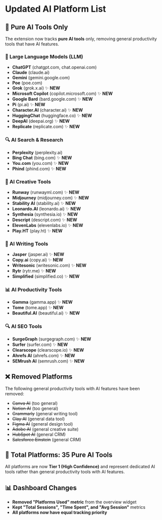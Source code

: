 # Updated AI Platform List

## 🚀 Pure AI Tools Only

The extension now tracks **pure AI tools** only, removing general productivity tools that have AI features.

### 🤖 Large Language Models (LLM)
- **ChatGPT** (chatgpt.com, chat.openai.com)
- **Claude** (claude.ai)
- **Gemini** (gemini.google.com)
- **Poe** (poe.com)
- **Grok** (grok.x.ai) ✨ **NEW**
- **Microsoft Copilot** (copilot.microsoft.com) ✨ **NEW**
- **Google Bard** (bard.google.com) ✨ **NEW**
- **Pi** (pi.ai) ✨ **NEW**
- **Character.AI** (character.ai) ✨ **NEW**
- **HuggingChat** (huggingface.co) ✨ **NEW**
- **DeepAI** (deepai.org) ✨ **NEW**
- **Replicate** (replicate.com) ✨ **NEW**

### 🔍 AI Search & Research
- **Perplexity** (perplexity.ai)
- **Bing Chat** (bing.com) ✨ **NEW**
- **You.com** (you.com) ✨ **NEW**
- **Phind** (phind.com) ✨ **NEW**

### 🎨 AI Creative Tools
- **Runway** (runwayml.com) ✨ **NEW**
- **Midjourney** (midjourney.com) ✨ **NEW**
- **Stability AI** (stability.ai) ✨ **NEW**
- **Leonardo.AI** (leonardo.ai) ✨ **NEW**
- **Synthesia** (synthesia.io) ✨ **NEW**
- **Descript** (descript.com) ✨ **NEW**
- **ElevenLabs** (elevenlabs.io) ✨ **NEW**
- **Play.HT** (play.ht) ✨ **NEW**

### 📝 AI Writing Tools
- **Jasper** (jasper.ai) ✨ **NEW**
- **Copy.ai** (copy.ai) ✨ **NEW**
- **Writesonic** (writesonic.com) ✨ **NEW**
- **Rytr** (rytr.me) ✨ **NEW**
- **Simplified** (simplified.co) ✨ **NEW**

### 📊 AI Productivity Tools
- **Gamma** (gamma.app) ✨ **NEW**
- **Tome** (tome.app) ✨ **NEW**
- **Beautiful.AI** (beautiful.ai) ✨ **NEW**

### 🔍 AI SEO Tools
- **SurgeGraph** (surgegraph.com) ✨ **NEW**
- **Surfer** (surfer.com) ✨ **NEW**
- **Clearscope** (clearscope.io) ✨ **NEW**
- **Ahrefs AI** (ahrefs.com) ✨ **NEW**
- **SEMrush AI** (semrush.com) ✨ **NEW**

## ❌ Removed Platforms

The following general productivity tools with AI features have been removed:
- ~~Canva AI~~ (too general)
- ~~Notion AI~~ (too general)
- ~~Grammarly~~ (general writing tool)
- ~~Clay AI~~ (general data tool)
- ~~Figma AI~~ (general design tool)
- ~~Adobe AI~~ (general creative suite)
- ~~HubSpot AI~~ (general CRM)
- ~~Salesforce Einstein~~ (general CRM)

## 🎯 Total Platforms: 35 Pure AI Tools

All platforms are now **Tier 1 (High Confidence)** and represent dedicated AI tools rather than general productivity tools with AI features.

## 📊 Dashboard Changes

- **Removed "Platforms Used" metric** from the overview widget
- **Kept "Total Sessions", "Time Spent", and "Avg Session"** metrics
- **All platforms now have equal tracking priority** 